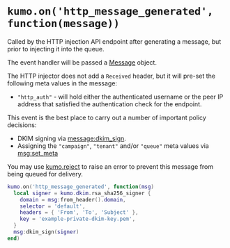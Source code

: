 # `kumo.on('http_message_generated', function(message))`

Called by the HTTP injection API endpoint after generating a message, but prior
to injecting it into the queue.

The event handler will be passed a [Message](../message/index.md) object.

The HTTP injector does not add a `Received` header, but it will pre-set the
following meta values in the message:

* `"http_auth"` - will hold either the authenticated username or the peer IP
  address that satisfied the authentication check for the endpoint.

This event is the best place to carry out a number of important policy
decisions:

* DKIM signing via [message:dkim_sign](../message/dkim_sign.md).
* Assigning the `"campaign"`, `"tenant"` and/or `"queue"` meta values via [msg:set_meta](../message/set_meta.md)

You may use [kumo.reject](../kumo/reject.md) to raise an error to prevent this
message from being queued for delivery.

```lua
kumo.on('http_message_generated', function(msg)
  local signer = kumo.dkim.rsa_sha256_signer {
    domain = msg:from_header().domain,
    selector = 'default',
    headers = { 'From', 'To', 'Subject' },
    key = 'example-private-dkim-key.pem',
  }
  msg:dkim_sign(signer)
end)
```
